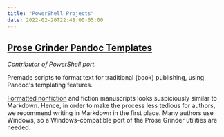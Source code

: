 ```yaml
---
title: "PowerShell Projects"
date: 2022-02-20T22:48:00-05:00
---
```


## [Prose Grinder Pandoc Templates](https://github.com/prosegrinder/pandoc-templates)

*Contributor of PowerShell port.*

Premade scripts to format text for traditional (book) publishing, using Pandoc's templating features.

[Formatted nonfiction](http://barbaramcnichol.com/2012/11/03/how-to-format-your-nonfiction-manuscript/) and fiction manuscripts looks suspiciously similar to Markdown. Hence, in order to make the process less tedious for authors, we recommend writing in Markdown in the first place. Many authors use Windows, so a Windows-compatible port of the Prose Grinder utilities are needed.